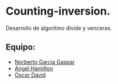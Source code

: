 # **Counting-inversion.**

Desarrollo de algoritmo divide y venceras.



## Equipo:

- [Norberto Garcia Gaspar](alu0100611519.github.io)
- [Angel Hamilton ]()
- [Oscar David ]()
